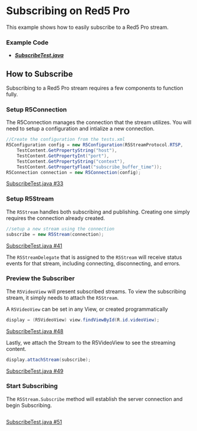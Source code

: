 # Subscribing on Red5 Pro

This example shows how to easily subscribe to a Red5 Pro stream.

### Example Code

- ***[SubscribeTest.java](SubscribeTest.java)***

## How to Subscribe

Subscribing to a Red5 Pro stream requires a few components to function fully.

### Setup R5Connection

The R5Connection manages the connection that the stream utilizes.  You will need to setup a configuration and intialize a new connection.

```Java
//Create the configuration from the tests.xml
R5Configuration config = new R5Configuration(R5StreamProtocol.RTSP,
	TestContent.GetPropertyString("host"),
	TestContent.GetPropertyInt("port"),
	TestContent.GetPropertyString("context"),
	TestContent.GetPropertyFloat("subscribe_buffer_time"));
R5Connection connection = new R5Connection(config);
```

[SubscribeTest.java #33](SubscribeTest.java#L33)

### Setup R5Stream

The `R5Stream` handles both subscribing and publishing.  Creating one simply requires the connection already created.

```Java
//setup a new stream using the connection
subscribe = new R5Stream(connection);
```

[SubscribeTest.java #41](SubscribeTest.java#L41)

The `R5StreamDelegate` that is assigned to the `R5Stream` will receive status events for that stream, including connecting, disconnecting, and errors.

### Preview the Subscriber

The `R5VideoView` will present subscribed streams.  To view the subscribing stream, it simply needs to attach the `R5Stream`.  

A `R5VideoView` can be set in any View, or created programmatically

```Java
display = (R5VideoView) view.findViewById(R.id.videoView);
```

[SubscribeTest.java #48](SubscribeTest.java#L48)

Lastly, we attach the Stream to the R5VideoView to see the streaming content.

```Java
display.attachStream(subscribe);
```

[SubscribeTest.java #49](SubscribeTest.java#L49)

### Start Subscribing

The `R5Stream.Subscribe` method will establish the server connection and begin Subscribing.  

```Java   subscribe.play(TestContent.GetPropertyString("stream1"));
```

[SubscribeTest.java #51](SubscribeTest.java#L51)

